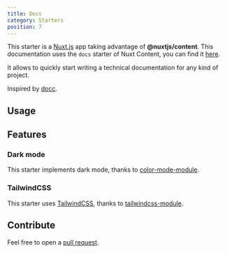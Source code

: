 ```yaml
---
title: Docs
category: Starters
position: 7
---
```


This starter is a [Nuxt.js](https://nuxtjs.org) app taking advantage of **@nuxtjs/content**. This documentation uses the `docs` starter of Nuxt Content, you can find it [here](https://github.com/nuxt-company/content-module/tree/master/starters/docs).

It allows to quickly start writing a technical documentation for any kind of project.

Inspired by [docc](https://github.com/mrcrmn/docc).

## Usage

## Features

### Dark mode

This starter implements dark mode, thanks to [color-mode-module](https://github.com/nuxt-community/color-mode-module).

### TailwindCSS

This starter uses [TailwindCSS](https://tailwindcss.com/), thanks to [tailwindcss-module](https://github.com/nuxt-community/tailwindcss-module).

## Contribute

Feel free to open a [pull request](https://github.com/nuxt-company/content-module/pulls).
